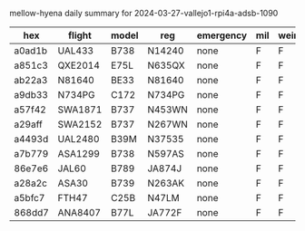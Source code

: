 mellow-hyena daily summary for 2024-03-27-vallejo1-rpi4a-adsb-1090

|hex|flight|model|reg|emergency|mil|weirdo|
|--|--|--|--|--|--|--|
|a0ad1b|UAL433|B738|N14240|none|F|F|
|a851c3|QXE2014|E75L|N635QX|none|F|F|
|ab22a3|N81640|BE33|N81640|none|F|F|
|a9db33|N734PG|C172|N734PG|none|F|F|
|a57f42|SWA1871|B737|N453WN|none|F|F|
|a29aff|SWA2152|B737|N267WN|none|F|F|
|a4493d|UAL2480|B39M|N37535|none|F|F|
|a7b779|ASA1299|B738|N597AS|none|F|F|
|86e7e6|JAL60|B789|JA874J|none|F|F|
|a28a2c|ASA30|B739|N263AK|none|F|F|
|a5bfc7|FTH47|C25B|N47LM|none|F|F|
|868dd7|ANA8407|B77L|JA772F|none|F|F|
